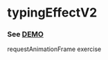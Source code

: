 # typingEffectV2

### See [DEMO](https://paulinastefanska.github.io/typingEffectV2)

requestAnimationFrame exercise
